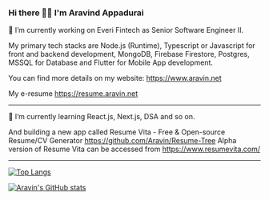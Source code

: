 ### Hi there 👋🏽 I'm Aravind Appadurai

🔭 I’m currently working on Everi Fintech as Senior Software Engineer II.

My primary tech stacks are Node.js (Runtime), Typescript or Javascript for front and backend development, MongoDB, Firebase Firestore, Postgres, MSSQL for Database and Flutter for Mobile App development.

You can find more details on my website: https://www.aravin.net

My e-resume https://resume.aravin.net

---

🌱 I’m currently learning React.js, Next.js, DSA and so on.

And building a new app called Resume Vita - Free & Open-source Resume/CV Generator https://github.com/Aravin/Resume-Tree
Alpha version of Resume Vita can be accessed from https://www.resumevita.com/


<!--
**Aravin/Aravin** is a ✨ _special_ ✨ repository because its `README.md` (this file) appears on your GitHub profile.

Here are some ideas to get you started:

- 🔭 I’m currently working on ...
- 🌱 I’m currently learning ...
- 👯 I’m looking to collaborate on ...
- 🤔 I’m looking for help with ...
- 💬 Ask me about ...
- 📫 How to reach me: ...
- 😄 Pronouns: ...
- ⚡ Fun fact: ...
-->

---
<!-- ### Blog posts
 BLOG-POST-LIST:START -->
<!-- BLOG-POST-LIST:END -->

[![Top Langs](https://github-readme-stats.vercel.app/api/top-langs/?username=aravin)](https://github.com/anuraghazra/github-readme-stats)


[![Aravin's GitHub stats](https://github-readme-stats.vercel.app/api?username=aravin)](https://github.com/anuraghazra/github-readme-stats)
